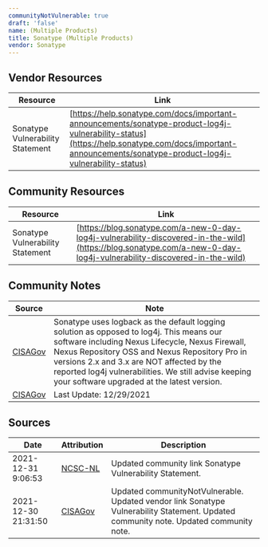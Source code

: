 ```yaml
---
communityNotVulnerable: true
draft: 'false'
name: (Multiple Products)
title: Sonatype (Multiple Products)
vendor: Sonatype
---
```


## Vendor Resources
| Resource | Link |
| --- | --- |
| Sonatype Vulnerability Statement | [https://help.sonatype.com/docs/important-announcements/sonatype-product-log4j-vulnerability-status](https://help.sonatype.com/docs/important-announcements/sonatype-product-log4j-vulnerability-status) |

## Community Resources
| Resource | Link |
| --- | --- |
| Sonatype Vulnerability Statement | [https://blog.sonatype.com/a-new-0-day-log4j-vulnerability-discovered-in-the-wild](https://blog.sonatype.com/a-new-0-day-log4j-vulnerability-discovered-in-the-wild) |

## Community Notes
| Source | Note |
| --- | --- |
| [CISAGov](https://raw.githubusercontent.com/cisagov/log4j-affected-db/develop/README.md) | Sonatype uses logback as the default logging solution as opposed to log4j. This means our software including Nexus Lifecycle, Nexus Firewall, Nexus Repository OSS and Nexus Repository Pro in versions 2.x and 3.x are NOT affected by the reported log4j vulnerabilities. We still advise keeping your software upgraded at the latest version. |
| [CISAGov](https://raw.githubusercontent.com/cisagov/log4j-affected-db/develop/README.md) | Last Update: 12/29/2021 |

## Sources
| Date | Attribution | Description |
| --- | --- | --- |
| 2021-12-31 9:06:53 | [NCSC-NL](https://github.com/NCSC-NL/log4shell/blob/main/software/README.md) | Updated community link Sonatype Vulnerability Statement.  |
| 2021-12-30 21:31:50 | [CISAGov](https://raw.githubusercontent.com/cisagov/log4j-affected-db/develop/README.md) | Updated communityNotVulnerable. Updated vendor link Sonatype Vulnerability Statement. Updated community note. Updated community note.  |
